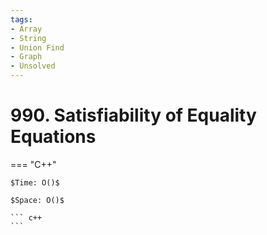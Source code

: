 ```yaml
---
tags:
- Array
- String
- Union Find
- Graph
- Unsolved
---
```



# 990. Satisfiability of Equality Equations

=== "C++"

    $Time: O()$

    $Space: O()$

    ``` c++
    ```